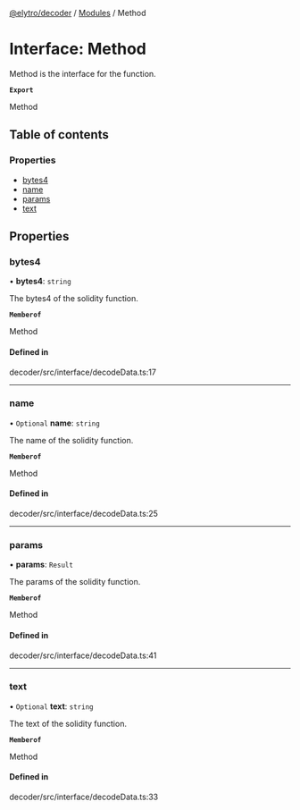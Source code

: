 [@elytro/decoder](../README.md) / [Modules](../modules.md) / Method

# Interface: Method

Method is the interface for the function.

**`Export`**

Method

## Table of contents

### Properties

- [bytes4](Method.md#bytes4)
- [name](Method.md#name)
- [params](Method.md#params)
- [text](Method.md#text)

## Properties

### bytes4

• **bytes4**: `string`

The bytes4 of the solidity function.

**`Memberof`**

Method

#### Defined in

decoder/src/interface/decodeData.ts:17

___

### name

• `Optional` **name**: `string`

The name of the solidity function.

**`Memberof`**

Method

#### Defined in

decoder/src/interface/decodeData.ts:25

___

### params

• **params**: `Result`

The params of the solidity function.

**`Memberof`**

Method

#### Defined in

decoder/src/interface/decodeData.ts:41

___

### text

• `Optional` **text**: `string`

The text of the solidity function.

**`Memberof`**

Method

#### Defined in

decoder/src/interface/decodeData.ts:33
